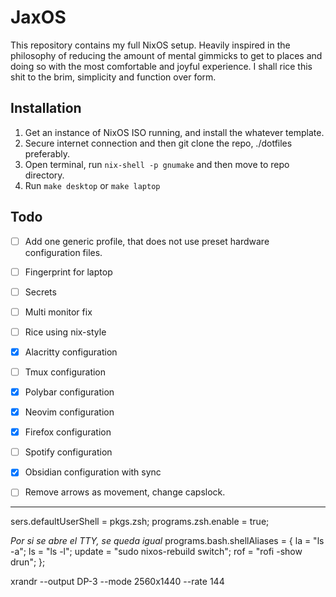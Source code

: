   
  # JaxOS
  This repository contains my full NixOS setup. Heavily inspired in the philosophy of reducing the amount of mental gimmicks to get to places and doing so with the most comfortable and joyful experience. I shall rice this shit to the brim, simplicity and function over form.
  
  ## Installation
  1. Get an instance of NixOS ISO running, and install the whatever template.
  2. Secure internet connection and then git clone the repo, ./dotfiles preferably.
  3. Open terminal, run `nix-shell -p gnumake` and then move to repo directory.
  4. Run `make desktop` or `make laptop`

  ## Todo
  - [ ] Add one generic profile, that does not use preset hardware configuration files.
  - [ ] Fingerprint for laptop
  - [ ] Secrets
  - [ ] Multi monitor fix
  - [ ] Rice using nix-style

  - [x] Alacritty configuration
  - [ ] Tmux configuration
  - [x] Polybar configuration
  - [X] Neovim configuration
  - [x] Firefox configuration
  - [ ] Spotify configuration
  - [X] Obsidian configuration with sync
  - [ ] Remove arrows as movement, change capslock.

  ---
  sers.defaultUserShell = pkgs.zsh;
  programs.zsh.enable = true;

  *Por si se abre el TTY, se queda igual*
  programs.bash.shellAliases = {
    la = "ls -a";
    ls = "ls -l";
    update = "sudo nixos-rebuild switch";
    rof = "rofi -show drun";
  };


  xrandr --output DP-3 --mode 2560x1440 --rate 144
